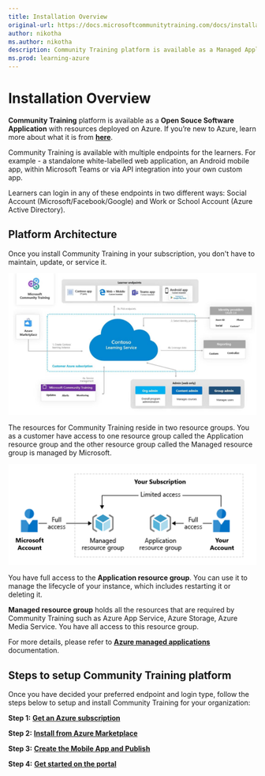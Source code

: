 ```yaml
---
title: Installation Overview
original-url: https://docs.microsoftcommunitytraining.com/docs/installation-overview
author: nikotha
ms.author: nikotha
description: Community Training platform is available as a Managed Application on the Azure Marketplace.
ms.prod: learning-azure
---
```


# Installation Overview

**Community Training** platform is available as a **Open Souce Software Application** with resources deployed on Azure. If you’re new to Azure, learn more about what it is from [**here**](https://azure.microsoft.com/overview/what-is-azure/).

Community Training is available with multiple endpoints for the learners. For example - a standalone white-labelled web application, an Android mobile app, within Microsoft Teams or via API integration into your own custom app.

Learners can login in any of these endpoints in two different ways: Social Account (Microsoft/Facebook/Google) and Work or School Account (Azure Active Directory).

## Platform Architecture

Once you install Community Training in your subscription, you don't have to maintain, update, or service it. 

![Highlevel Architecture](../../media/Highlevel_Architecture.JPG)

The resources for  Community Training reside in two resource groups. You as a customer have access to one resource group called the Application resource group and the other resource group called the Managed resource group is managed by Microsoft.

![Managed resource group](../../media/image%2812%29.png)

You have full access to the **Application resource group**. You can use it to manage the lifecycle of your instance, which includes restarting it or deleting it.

**Managed resource group** holds all the resources that are required by Community Training such as Azure App Service, Azure Storage, Azure Media Service. You have all access to this resource group.

For more details, please refer to [**Azure managed applications**](/azure/managed-applications/overview) documentation.

## Steps to setup Community Training platform

Once you have decided your preferred endpoint and login type, follow the steps below to setup and install Community Training for your organization:

**Step 1:** [**Get an Azure subscription**](https://azure.microsoft.com/pricing/purchase-options/pay-as-you-go/) 

**Step 2:** [**Install from Azure Marketplace**](../../infrastructure-management/install-your-platform-instance/installation-guide-detailed-steps.md)

**Step 3:** [**Create the Mobile App and Publish**](../../infrastructure-management/install-your-platform-instance/create-publish-mobile-app.md)

**Step 4:** [**Get started on the portal**](../../get-started/step-by-step-configuration-guide.md)
